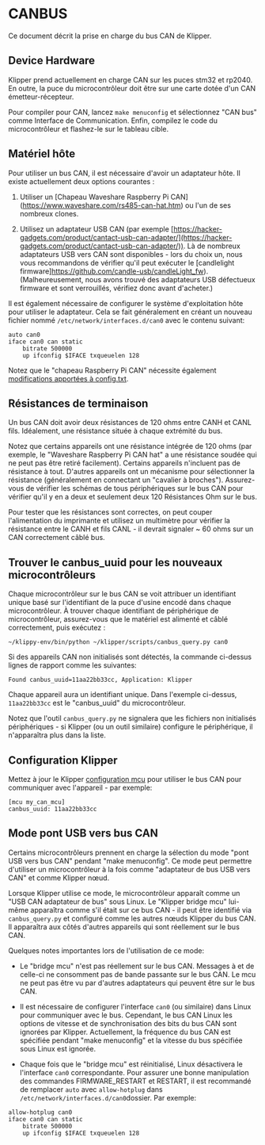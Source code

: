 ﻿# CANBUS

Ce document décrit la prise en charge du bus CAN de Klipper.

## Device Hardware

Klipper prend actuellement en charge CAN sur les puces stm32 et rp2040. En outre, la puce du microcontrôleur doit être sur une carte dotée d'un CAN
émetteur-récepteur.

Pour compiler pour CAN, lancez `make menuconfig` et sélectionnez "CAN bus" comme
Interface de Communication. Enfin, compilez le code du microcontrôleur et flashez-le sur le tableau cible.

## Matériel hôte

Pour utiliser un bus CAN, il est nécessaire d'avoir un adaptateur hôte. Il existe actuellement deux options courantes :

1. Utiliser un [Chapeau Waveshare Raspberry Pi CAN] (https://www.waveshare.com/rs485-can-hat.htm) ou l'un de ses nombreux clones.

2. Utilisez un adaptateur USB CAN (par exemple    [https://hacker-gadgets.com/product/cantact-usb-can-adapter/](https://hacker-gadgets.com/product/cantact-usb-can-adapter/)). Là de nombreux adaptateurs USB vers CAN sont disponibles - lors du choix un, nous vous recommandons de vérifier qu'il peut exécuter le [candlelight firmware]https://github.com/candle-usb/candleLight_fw). (Malheureusement, nous avons trouvé des adaptateurs USB défectueux firmware et sont verrouillés, vérifiez donc avant d'acheter.)

Il est également nécessaire de configurer le système d'exploitation hôte pour utiliser le adaptateur. Cela se fait généralement en créant un nouveau fichier nommé `/etc/network/interfaces.d/can0` avec le contenu suivant:
```
auto can0
iface can0 can static
    bitrate 500000
    up ifconfig $IFACE txqueuelen 128
```

Notez que le "chapeau Raspberry Pi CAN" nécessite également
[modifications apportées à config.txt](https://www.waveshare.com/wiki/RS485_CAN_HAT).

## Résistances de terminaison

Un bus CAN doit avoir deux résistances de 120 ohms entre CANH et CANL fils. Idéalement, une résistance située à chaque extrémité du bus.

Notez que certains appareils ont une résistance intégrée de 120 ohms (par exemple, le "Waveshare Raspberry Pi CAN hat" a une résistance soudée qui
ne peut pas être retiré facilement). Certains appareils n'incluent pas de résistance à tout. D'autres appareils ont un mécanisme pour sélectionner la résistance (généralement en connectant un "cavalier à broches"). Assurez-vous de vérifier les schémas de tous périphériques sur le bus CAN pour vérifier qu'il y en a deux et seulement deux 120 Résistances Ohm sur le bus.

Pour tester que les résistances sont correctes, on peut couper l'alimentation du
imprimante et utilisez un multimètre pour vérifier la résistance entre le CANH
et fils CANL - il devrait signaler ~ 60 ohms sur un CAN correctement câblé bus.

## Trouver le canbus_uuid pour les nouveaux microcontrôleurs

Chaque microcontrôleur sur le bus CAN se voit attribuer un identifiant unique basé sur l'identifiant de la puce d'usine encodé dans chaque microcontrôleur. À
trouver chaque identifiant de périphérique de microcontrôleur, assurez-vous que le matériel est alimenté et câblé correctement, puis exécutez :
```
~/klippy-env/bin/python ~/klipper/scripts/canbus_query.py can0
```

Si des appareils CAN non initialisés sont détectés, la commande ci-dessus lignes de rapport comme les suivantes:
```
Found canbus_uuid=11aa22bb33cc, Application: Klipper
```

Chaque appareil aura un identifiant unique. Dans l'exemple ci-dessus, `11aa22bb33cc` est le "canbus_uuid" du microcontrôleur.

Notez que l'outil `canbus_query.py` ne signalera que les fichiers non initialisés périphériques - si Klipper (ou un outil similaire) configure le périphérique, il n'apparaîtra plus dans la liste.

## Configuration Klipper

Mettez à jour le Klipper [configuration mcu](Config_Reference.md#mcu) pour utiliser le bus CAN pour communiquer avec l'appareil - par exemple:
```
[mcu my_can_mcu]
canbus_uuid: 11aa22bb33cc
```

## Mode pont USB vers bus CAN

Certains microcontrôleurs prennent en charge la sélection du mode "pont USB vers bus CAN" pendant "make menuconfig". Ce mode peut permettre d'utiliser un microcontrôleur à la fois comme "adaptateur de bus USB vers CAN" et comme Klipper nœud. 

Lorsque Klipper utilise ce mode, le microcontrôleur apparaît comme un "USB CAN
adaptateur de bus" sous Linux. Le "Klipper bridge mcu" lui-même apparaîtra comme s'il était sur ce bus CAN - il peut être identifié via `canbus_query.py` et configuré comme les autres nœuds Klipper du bus CAN. Il apparaîtra aux côtés d'autres appareils qui sont réellement sur le bus CAN.

Quelques notes importantes lors de l'utilisation de ce mode:

* Le "bridge mcu" n'est pas réellement sur le bus CAN. Messages à et de celle-ci ne consomment pas de bande passante sur le bus CAN. Le mcu ne peut pas être vu par d'autres adaptateurs qui peuvent être sur le bus CAN.

* Il est nécessaire de configurer l'interface `can0` (ou similaire) dans Linux pour communiquer avec le bus. Cependant, le bus CAN Linux les options de vitesse et de synchronisation des bits du bus CAN sont ignorées par Klipper. Actuellement, la fréquence du bus CAN est spécifiée pendant "make menuconfig" et la vitesse du bus spécifiée sous Linux est ignorée.

* Chaque fois que le "bridge mcu" est réinitialisé, Linux désactivera le l'interface `can0` correspondante. Pour assurer une bonne manipulation des commandes FIRMWARE_RESTART et RESTART, il est recommandé de remplacer `auto` avec `allow-hotplug` dans `/etc/network/interfaces.d/can0`dossier. Par exemple:
```
allow-hotplug can0
iface can0 can static
    bitrate 500000
    up ifconfig $IFACE txqueuelen 128
```

